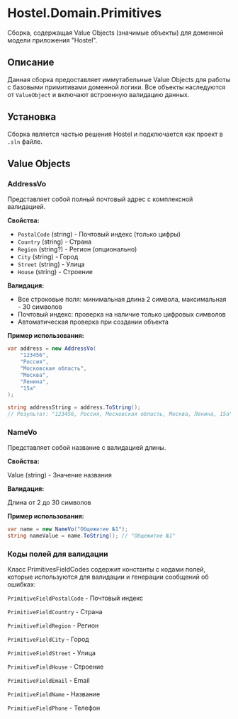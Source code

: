 ﻿# Hostel.Domain.Primitives

Сборка, содержащая Value Objects (значимые объекты) для доменной модели приложения "Hostel".

## Описание

Данная сборка предоставляет иммутабельные Value Objects для работы с базовыми примитивами доменной логики. Все объекты наследуются от `ValueObject` и включают встроенную валидацию данных.

## Установка

Сборка является частью решения Hostel и подключается как проект в `.sln` файле.

## Value Objects

### AddressVo

Представляет собой полный почтовый адрес с комплексной валидацией.

**Свойства:**
- `PostalCode` (string) - Почтовый индекс (только цифры)
- `Country` (string) - Страна
- `Region` (string?) - Регион (опционально)
- `City` (string) - Город
- `Street` (string) - Улица
- `House` (string) - Строение

**Валидация:**
- Все строковые поля: минимальная длина 2 символа, максимальная - 30 символов
- Почтовый индекс: проверка на наличие только цифровых символов
- Автоматическая проверка при создании объекта

**Пример использования:**
```csharp
var address = new AddressVo(
    "123456", 
    "Россия", 
    "Московская область", 
    "Москва", 
    "Ленина", 
    "15а"
);

string addressString = address.ToString();
// Результат: "123456, Россия, Московская область, Москва, Ленина, 15а"
```

### NameVo
Представляет собой название с валидацией длины.

**Свойства:**

Value (string) - Значение названия

**Валидация:**

Длина от 2 до 30 символов

**Пример использования:**

```csharp
var name = new NameVo("Общежитие №1");
string nameValue = name.ToString(); // "Общежитие №1"
```

### Коды полей для валидации
Класс PrimitivesFieldCodes содержит константы с кодами полей, которые используются для валидации и генерации сообщений об ошибках:

`PrimitiveFieldPostalCode` - Почтовый индекс

`PrimitiveFieldCountry` - Страна

`PrimitiveFieldRegion` - Регион

`PrimitiveFieldCity` - Город

`PrimitiveFieldStreet` - Улица

`PrimitiveFieldHouse` - Строение

`PrimitiveFieldEmail` - Email

`PrimitiveFieldName` - Название

`PrimitiveFieldPhone` - Телефон